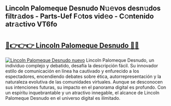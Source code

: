 ## Lincoln Palomeque Desnudo N𝚞𝚎vos desn𝚞dos filtr𝚊dos - Parts-Uef F𝚘tos vid𝚎o - C𝚘ntenido atr𝚊ctivo VT6fo

# <h2><a href="http://mb4h0wk.tromn.icu/?c=Lincoln+Palomeque+Desnudo">🔗👉👉👉 Lincoln Palomeque Desnudo 🔗🔗</a></h2>

[![Lincoln Palomeque Desnudo nuevo](https://i.imgur.com/pEAQMta.gif)](http://mb4h0wk.tromn.icu/?c=Lincoln+Palomeque+Desnudo)
Lincoln Palomeque Desnudo, un individuo complejo y debatido, desafía la descripción fácil. Su innovador estilo de comunicación en línea ha cautivado y enfurecido a los espectadores, encendiendo debates sobre ética, autorrepresentación y la naturaleza evolutiva de las comunidades virtuales. Aunque se desconocen sus intenciones futuras, su impacto en el panorama digital es profundo. Con un espíritu inquebrantable y un atractivo innegable, el alcance de Lincoln Palomeque Desnudo en el universo digital es ilimitado.
